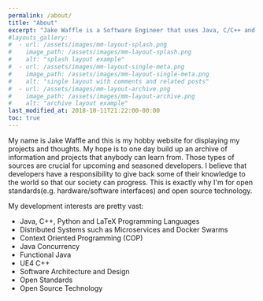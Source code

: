 ```yaml
---
permalink: /about/
title: "About"
excerpt: "Jake Waffle is a Software Engineer that uses Java, C/C++ and Python."
#layouts_gallery:
#  - url: /assets/images/mm-layout-splash.png
#    image_path: /assets/images/mm-layout-splash.png
#    alt: "splash layout example"
#  - url: /assets/images/mm-layout-single-meta.png
#    image_path: /assets/images/mm-layout-single-meta.png
#    alt: "single layout with comments and related posts"
#  - url: /assets/images/mm-layout-archive.png
#    image_path: /assets/images/mm-layout-archive.png
#    alt: "archive layout example"
last_modified_at: 2018-10-11T21:22:00-00:00
toc: true
---
```


My name is Jake Waffle and this is my hobby website for displaying my projects and thoughts.
My hope is to one day build up an archive of information and projects that anybody can
learn from. Those types of sources are crucial for upcoming and seasoned developers. I believe 
that developers have a responsibility to give back some of their knowledge to the world so that our
society can progress. This is exactly why I'm for open standards(e.g. hardware/software interfaces) 
and open source technology.

My development interests are pretty vast:
- Java, C++, Python and LaTeX Programming Languages
- Distributed Systems such as Microservices and Docker Swarms
- Context Oriented Programming (COP)
- Java Concurrency
- Functional Java
- UE4 C++
- Software Architecture and Design
- Open Standards
- Open Source Technology
